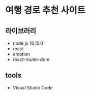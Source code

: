 # 여행 경로 추천 사이트

## 라이브러리
- node js 18.15.0
- react
- emotion
- react-router-dom

## tools
- Visual Studio Code
